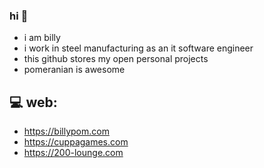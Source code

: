 ### hi 👋

- i am billy
- i work in steel manufacturing as an it software engineer
- this github stores my open personal projects
- pomeranian is awesome

## 💻 web:
- https://billypom.com
- https://cuppagames.com
- https://200-lounge.com


<!--
**billypom/billypom** is a ✨ _special_ ✨ repository because its `README.md` (this file) appears on your GitHub profile.

Here are some ideas to get you started:

- 🔭 I’m currently working on ...
- 🌱 I’m currently learning ...
- 👯 I’m looking to collaborate on ...
- 🤔 I’m looking for help with ...
- 💬 Ask me about ...
- 📫 How to reach me: ...
- 😄 Pronouns: he/him
- ⚡ Fun fact: ...
-->
